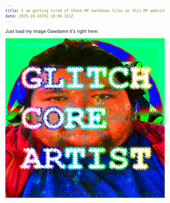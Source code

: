 ```yaml
---
title: I am getting tired of these MF markdown files on this MF website.
date: 2025-10-16T01:10:08.321Z
---
```

J﻿ust load my image Gawdamn it's right here:

![](/media/images/dead-profile.png)
